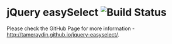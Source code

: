 jQuery easySelect ![Build Status](https://secure.travis-ci.org/tameraydin/jquery-easyselect.png?branch=master)
=================

Please check the GitHub Page for more information - http://tameraydin.github.io/jquery-easyselect/.
